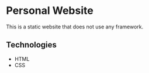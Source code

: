 # Personal Website
This is a static website that does not use any framework.

## Technologies
- HTML
- CSS
